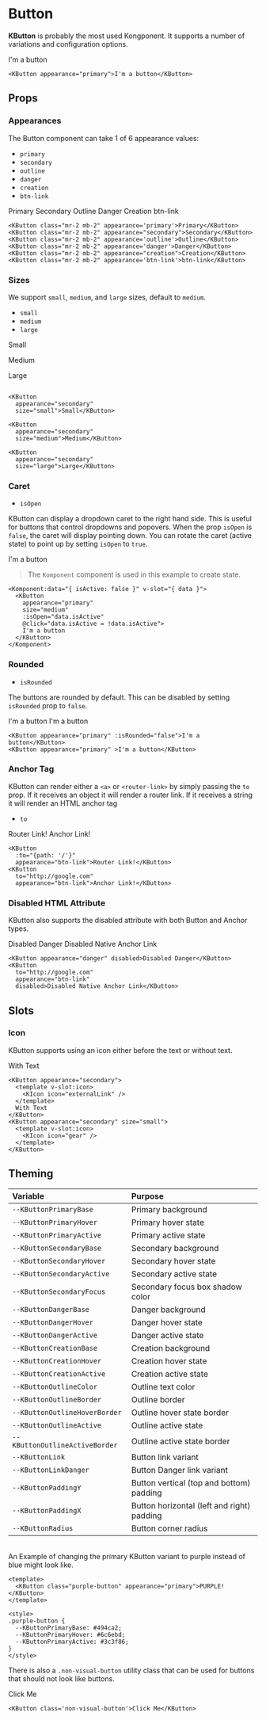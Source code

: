 # Button

**KButton** is probably the most used Kongponent. It supports a number of variations
and configuration options.

<KButton appearance="primary">I'm a button</KButton> 
```vue
<KButton appearance="primary">I'm a button</KButton> 
```  

## Props
### Appearances
The Button component can take 1 of 6 appearance values:

- `primary`  
- `secondary`  
- `outline`  
- `danger`
- `creation`
- `btn-link`

<KButton class="mr-2 mb-2" appearance='primary'>Primary</KButton>
<KButton class="mr-2 mb-2" appearance="secondary">Secondary</KButton>
<KButton class="mr-2 mb-2" appearance='outline'>Outline</KButton>
<KButton class="mr-2 mb-2" appearance='danger'>Danger</KButton>
<KButton class="mr-2 mb-2" appearance="creation">Creation</KButton>
<KButton class="mr-2 mb-2" appearance='btn-link'>btn-link</KButton>

```vue
<KButton class="mr-2 mb-2" appearance='primary'>Primary</KButton>
<KButton class="mr-2 mb-2" appearance="secondary">Secondary</KButton>
<KButton class="mr-2 mb-2" appearance='outline'>Outline</KButton>
<KButton class="mr-2 mb-2" appearance='danger'>Danger</KButton>
<KButton class="mr-2 mb-2" appearance="creation">Creation</KButton>
<KButton class="mr-2 mb-2" appearance='btn-link'>btn-link</KButton>
```

### Sizes
We support `small`, `medium`, and `large` sizes, default to `medium`.

- `small`  
- `medium`
- `large`

<KButton
  appearance="secondary"
  size="small">Small</KButton>

<KButton
  appearance="secondary"
  size="medium">Medium</KButton>

<KButton
  appearance="secondary"
  size="large">Large</KButton>

```vue

<KButton
  appearance="secondary"
  size="small">Small</KButton>

<KButton
  appearance="secondary"
  size="medium">Medium</KButton>

<KButton
  appearance="secondary"
  size="large">Large</KButton>

```

### Caret
- `isOpen`

KButton can display a dropdown caret to the right hand side. This is useful for buttons that control dropdowns and popovers. When the prop `isOpen` is `false`, the caret will display pointing down. You can rotate the caret (active state) to point up by setting `isOpen` to `true`.

<Komponent :data="{ isActive: false}" v-slot="{ data }">
  <KButton appearance="primary" :isOpen="data.isActive" @click="data.isActive = !data.isActive">I'm a button</KButton> 
</Komponent>

> The `Komponent` component is used in this example to create state.
```vue
<Komponent:data="{ isActive: false }" v-slot="{ data }">
  <KButton
    appearance="primary"
    size="medium"
    :isOpen="data.isActive"
    @click="data.isActive = !data.isActive">
    I'm a button
  </KButton> 
</Komponent>
```
### Rounded
- `isRounded`

The buttons are rounded by default. This can be disabled by setting `isRounded` prop to `false`.

<KButton appearance="primary" :isRounded="false">I'm a button</KButton> 
<KButton appearance="primary" >I'm a button</KButton> 
```vue
<KButton appearance="primary" :isRounded="false">I'm a button</KButton> 
<KButton appearance="primary" >I'm a button</KButton> 
```  

### Anchor Tag
KButton can render either a `<a>` or `<router-link>` by simply passing the `to` prop. If it receives an object it will render a router link. If it receives a string it will render an HTML anchor tag

- `to`  

<KButton
  :to="{path: '/'}"
  appearance="btn-link">Router Link!</KButton>
<KButton
  to="http://google.com"
  appearance="btn-link">Anchor Link!</KButton>

```vue
<KButton
  :to="{path: '/'}"
  appearance="btn-link">Router Link!</KButton>
<KButton
  to="http://google.com"
  appearance="btn-link">Anchor Link!</KButton>
```

### Disabled HTML Attribute
KButton also supports the disabled attribute with both Button and Anchor types.

<KButton appearance="danger" disabled>Disabled Danger</KButton>
<KButton
  to="http://google.com"
  appearance="btn-link"
  disabled>Disabled Native Anchor Link</KButton>
  
```vue
<KButton appearance="danger" disabled>Disabled Danger</KButton>
<KButton
  to="http://google.com"
  appearance="btn-link"
  disabled>Disabled Native Anchor Link</KButton>
```

## Slots
### Icon
KButton supports using an icon either before the text or without text.  

<KButton appearance="secondary">
  <template v-slot:icon>
    <KIcon icon="externalLink" />
  </template>
  With Text
</KButton>
<KButton appearance="secondary" size="small">
  <template v-slot:icon>
    <KIcon icon="gear" />
  </template>
</KButton>

```vue
<KButton appearance="secondary">
  <template v-slot:icon>
    <KIcon icon="externalLink" />
  </template>
  With Text
</KButton>
<KButton appearance="secondary" size="small">
  <template v-slot:icon>
    <KIcon icon="gear" />
  </template>
</KButton>
```

## Theming

| Variable | Purpose
|:-------- |:-------
| `--KButtonPrimaryBase `| Primary background
| `--KButtonPrimaryHover`| Primary hover state
| `--KButtonPrimaryActive`| Primary active state
| `--KButtonSecondaryBase`| Secondary background
| `--KButtonSecondaryHover`| Secondary hover state
| `--KButtonSecondaryActive`| Secondary active state 
| `--KButtonSecondaryFocus` | Secondary focus box shadow color
| `--KButtonDangerBase`| Danger background
| `--KButtonDangerHover`| Danger hover state
| `--KButtonDangerActive`| Danger active state
| `--KButtonCreationBase` | Creation background
| `--KButtonCreationHover`| Creation hover state
| `--KButtonCreationActive`| Creation active state
| `--KButtonOutlineColor` | Outline text color
| `--KButtonOutlineBorder`| Outline border
| `--KButtonOutlineHoverBorder`| Outline hover state border
| `--KButtonOutlineActive`| Outline active state
| `--KButtonOutlineActiveBorder`| Outline active state border
| `--KButtonLink`| Button link variant
| `--KButtonLinkDanger`| Button Danger link variant
| `--KButtonPaddingY`| Button vertical (top and bottom) padding
| `--KButtonPaddingX`| Button horizontal (left and right) padding
| `--KButtonRadius` | Button corner radius

\
An Example of changing the primary KButton variant to purple instead of blue might
look like.  

<template>
  <KButton class="purple-button" appearance="primary">PURPLE!</KButton>
</template>

```vue
<template>
  <KButton class="purple-button" appearance="primary">PURPLE!</KButton>
</template>

<style>
.purple-button {
  --KButtonPrimaryBase: #494ca2;
  --KButtonPrimaryHover: #6c6ebd;
  --KButtonPrimaryActive: #3c3f86;
}
</style>
```

There is also a `.non-visual-button` utility class that can be used for buttons that
should not look like buttons.

<KButton class='non-visual-button'>Click Me</KButton>

```vue
<KButton class='non-visual-button'>Click Me</KButton>
```

<style scoped lang="scss">
.preview-code .preview div {
  display: flex;
  flex-wrap: wrap;
  .button {
    margin-right: .5rem;
    margin-bottom: .5rem;
  }
}
.purple-button {
  --KButtonPrimaryBase: #494ca2;
  --KButtonPrimaryHover: #6c6ebd;
  --KButtonPrimaryActive: #3c3f86;
}
</style>
